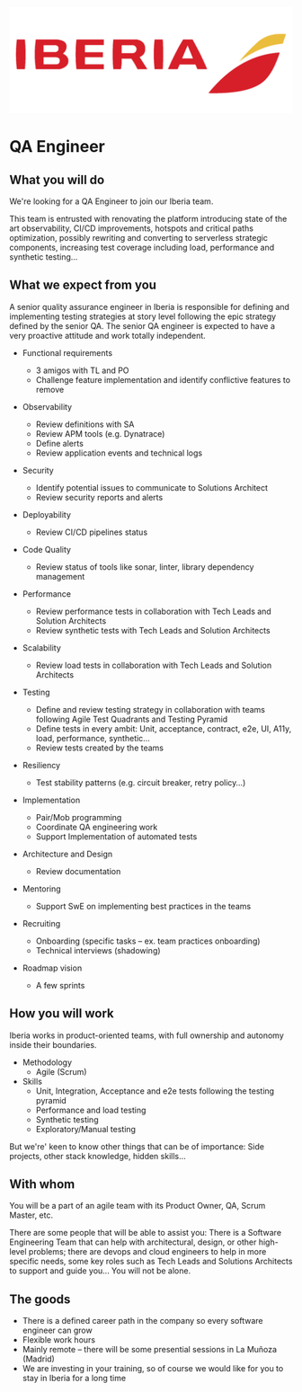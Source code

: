 ![](../static/iberia.png)

# QA Engineer

## What you will do

We're looking for a QA Engineer to join our Iberia team.

This team is entrusted with renovating the platform introducing state of the art observability, CI/CD improvements, hotspots and critical paths optimization, possibly rewriting and converting to serverless strategic components, increasing test coverage including load, performance and synthetic testing...

## What we expect from you

A senior quality assurance engineer in Iberia is responsible for defining and implementing testing strategies at story level following the epic strategy defined by the senior QA. The senior QA engineer is expected to have a very proactive attitude and work totally independent.

- Functional requirements
  - 3 amigos with TL and PO
  - Challenge feature implementation and identify conflictive features to remove
- Observability
  - Review definitions with SA
  - Review APM tools (e.g. Dynatrace)
  - Define alerts
  - Review application events and technical logs
- Security
  - Identify potential issues to communicate to Solutions Architect
  - Review security reports and alerts
- Deployability
  - Review CI/CD pipelines status
- Code Quality
  - Review status of tools like sonar, linter, library dependency management
- Performance
  - Review performance tests in collaboration with Tech Leads and Solution Architects
  - Review synthetic tests with Tech Leads and Solution Architects
- Scalability
  - Review load tests in collaboration with Tech Leads and Solution Architects
- Testing
  - Define and review testing strategy in collaboration with teams following Agile Test Quadrants and Testing Pyramid
  - Define tests in every ambit: Unit, acceptance, contract, e2e, UI, A11y, load, performance, synthetic…
  - Review tests created by the teams
- Resiliency
  - Test stability patterns (e.g. circuit breaker, retry policy…)

- Implementation

  - Pair/Mob programming
  - Coordinate QA engineering work
  - Support Implementation of automated tests
- Architecture and Design
  - Review documentation
- Mentoring
  - Support SwE on implementing best practices in the teams
- Recruiting
  - Onboarding (specific tasks – ex. team practices onboarding)
  - Technical interviews (shadowing)
- Roadmap vision
  - A few sprints

## How you will work

Iberia works in product-oriented teams, with full ownership and autonomy inside their boundaries.

- Methodology
  - Agile (Scrum)
- Skills
  - Unit, Integration, Acceptance and e2e tests following the testing pyramid
  - Performance and load testing
  - Synthetic testing
  - Exploratory/Manual testing

But we're' keen to know other things that can be of importance: Side projects, other stack knowledge, hidden skills…

## With whom

You will be a part of an agile team with its Product Owner, QA, Scrum Master, etc.

There are some people that will be able to assist you: There is a Software Engineering Team that can help with architectural, design, or other high-level problems; there are devops and cloud engineers to help in more specific needs, some key roles such as Tech Leads and Solutions Architects to support and guide you... You will not be alone.

## The goods

- There is a defined career path in the company so every software engineer can grow
- Flexible work hours
- Mainly remote – there will be some presential sessions in La Muñoza (Madrid)
- We are investing in your training, so of course we would like for you to stay in Iberia for a long time
